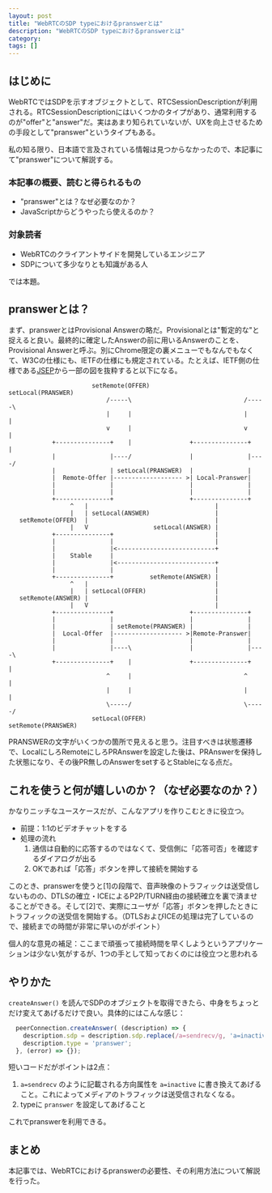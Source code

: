 ```yaml
---
layout: post
title: "WebRTCのSDP typeにおけるpranswerとは"
description: "WebRTCのSDP typeにおけるpranswerとは"
category: 
tags: []
---
```


## はじめに

WebRTCではSDPを示すオブジェクトとして、RTCSessionDescriptionが利用される。RTCSessionDescriptionにはいくつかのタイプがあり、通常利用するのが"offer"と"answer"だ。実はあまり知られていないが、UXを向上させるための手段として"pranswer"というタイプもある。

私の知る限り、日本語で言及されている情報は見つからなかったので、本記事にて"pranswer"について解説する。

### 本記事の概要、読むと得られるもの

- "pranswer"とは？なぜ必要なのか？
- JavaScriptからどうやったら使えるのか？

### 対象読者

- WebRTCのクライアントサイドを開発しているエンジニア
- SDPについて多少なりとも知識がある人

では本題。

<script async src="//pagead2.googlesyndication.com/pagead/js/adsbygoogle.js"></script>
<!-- iwashico_middle -->
<ins class="adsbygoogle"
     style="display:block"
     data-ad-client="ca-pub-4737755123993145"
     data-ad-slot="6593095118"
     data-ad-format="auto"></ins>
<script>
(adsbygoogle = window.adsbygoogle || []).push({});
</script>

## pranswerとは？

まず、pranswerとはProvisional Answerの略だ。Provisionalとは"暫定的な"と捉えると良い。最終的に確定したAnswerの前に用いるAnswerのことを、Provisional Answerと呼ぶ。別にChrome限定の裏メニューでもなんでもなくて、W3Cの仕様にも、IETFの仕様にも規定されている。たとえば、IETF側の仕様である[JSEP](http://tools.ietf.org/html/draft-ietf-rtcweb-jsep-14)から一部の図を抜粋すると以下になる。

```
                       setRemote(OFFER)               setLocal(PRANSWER)
                           /-----\                               /-----\
                           |     |                               |     |
                           v     |                               v     |
            +---------------+    |                +---------------+    |
            |               |----/                |               |----/
            |               | setLocal(PRANSWER)  |               |
            |  Remote-Offer |------------------- >| Local-Pranswer|
            |               |                     |               |
            |               |                     |               |
            +---------------+                     +---------------+
                 ^   |                                   |
                 |   | setLocal(ANSWER)                  |
   setRemote(OFFER)  |                                   |
                 |   V                  setLocal(ANSWER) |
            +---------------+                            |
            |               |                            |
            |               |<---------------------------+
            |    Stable     |
            |               |<---------------------------+
            |               |                            |
            +---------------+          setRemote(ANSWER) |
                 ^   |                                   |
                 |   | setLocal(OFFER)                   |
   setRemote(ANSWER) |                                   |
                 |   V                                   |
            +---------------+                     +---------------+
            |               |                     |               |
            |               | setRemote(PRANSWER) |               |
            |  Local-Offer  |------------------- >|Remote-Pranswer|
            |               |                     |               |
            |               |----\                |               |----\
            +---------------+    |                +---------------+    |
                           ^     |                               ^     |
                           |     |                               |     |
                           \-----/                               \-----/
                       setLocal(OFFER)               setRemote(PRANSWER)
```

PRANSWERの文字がいくつかの箇所で見えると思う。注目すべきは状態遷移で、LocalにしろRemoteにしろPRAnswerを設定した後は、PRAnswerを保持した状態になり、その後PR無しのAnswerをsetするとStableになる点だ。

## これを使うと何が嬉しいのか？（なぜ必要なのか？）

かなりニッチなユースケースだが、こんなアプリを作りこむときに役立つ。

- 前提：1:1のビデオチャットをする
- 処理の流れ
  1. 通信は自動的に応答するのではなくて、受信側に「応答可否」を確認するダイアログが出る
  2. OKであれば「応答」ボタンを押して接続を開始する

このとき、pranswerを使うと[1]の段階で、音声映像のトラフィックは送受信しないものの、DTLSの確立・ICEによるP2P/TURN経由の接続確立を裏で済ませることができる。そして[2]で、実際にユーザが「応答」ボタンを押したときにトラフィックの送受信を開始する。（DTLSおよびICEの処理は完了しているので、接続までの時間が非常に早いのがポイント）

個人的な意見の補足：ここまで頑張って接続時間を早くしようというアプリケーションは少ない気がするが、1つの手として知っておくのには役立つと思われる

## やりかた

`createAnswer()` を読んでSDPのオブジェク卜を取得できたら、中身をちょっとだけ変えてあげるだけで良い。具体的にはこんな感じ：

```js
  peerConnection.createAnswer( (description) => {
    description.sdp = description.sdp.replace(/a=sendrecv/g, 'a=inactive');
    description.type = 'pranswer';
  }, (error) => {});
```

短いコードだがポイントは2点：

1. `a=sendrecv` のように記載される方向属性を `a=inactive` に書き換えてあげること。これによってメディアのトラフィックは送受信されなくなる。
2. typeに `pranswer` を設定してあげること

これでpranswerを利用できる。

## まとめ

本記事では、WebRTCにおけるpranswerの必要性、その利用方法について解説を行った。
